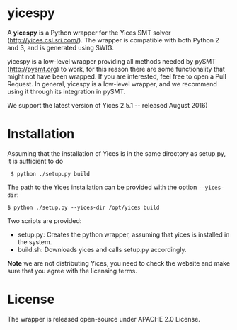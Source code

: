 # yicespy

A **yicespy** is a Python wrapper for the Yices SMT solver (http://yices.csl.sri.com/).
The wrapper is compatible with both Python 2 and 3, and is generated using SWIG.

yicespy is a low-level wrapper providing all methods needed by pySMT (http://pysmt.org) to work, for this reason there are
some functionality that might not have been wrapped. If you are interested, feel free to open a Pull Request.
In general, yicespy is a low-level wrapper, and we recommend using it through its integration in pySMT.

We support the latest version of Yices 2.5.1 -- released August 2016)

# Installation

Assuming that the installation of Yices is in the same directory as setup.py, it is sufficient to do
```
 $ python ./setup.py build
```

The path to the Yices installation can be provided with the option ```--yices-dir```:
```
$ python ./setup.py --yices-dir /opt/yices build
```

Two scripts are provided:

* setup.py: Creates the python wrapper, assuming that yices is installed in the system.
* build.sh: Downloads yices and calls setup.py accordingly.

**Note** we are not distributing Yices, you need to check the website and make sure that you agree with the licensing terms.


# License

The wrapper is released open-source under APACHE 2.0 License.
